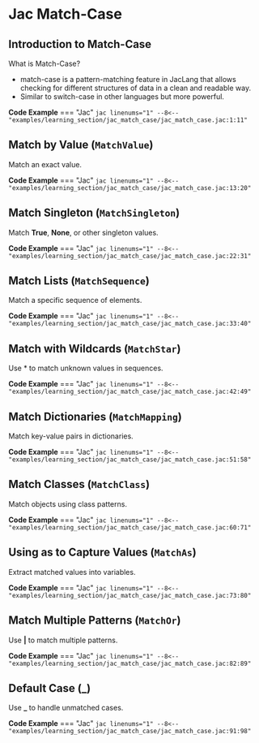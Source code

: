 # Jac Match-Case

## Introduction to Match-Case

What is Match-Case?

- match-case is a pattern-matching feature in JacLang that allows checking for different structures of data in a clean and readable way.
- Similar to switch-case in other languages but more powerful.

**Code Example**
=== "Jac"
    ```jac linenums="1"
    --8<-- "examples/learning_section/jac_match_case/jac_match_case.jac:1:11"
    ```

## Match by Value (`MatchValue`)

Match an exact value.

**Code Example**
=== "Jac"
    ```jac linenums="1"
    --8<-- "examples/learning_section/jac_match_case/jac_match_case.jac:13:20"
    ```

## Match Singleton (`MatchSingleton`)

Match **True**, **None**, or other singleton values.

**Code Example**
=== "Jac"
    ```jac linenums="1"
    --8<-- "examples/learning_section/jac_match_case/jac_match_case.jac:22:31"
    ```

## Match Lists (`MatchSequence`)

Match a specific sequence of elements.

**Code Example**
=== "Jac"
    ```jac linenums="1"
    --8<-- "examples/learning_section/jac_match_case/jac_match_case.jac:33:40"
    ```

## Match with Wildcards (`MatchStar`)

Use * to match unknown values in sequences.

**Code Example**
=== "Jac"
    ```jac linenums="1"
    --8<-- "examples/learning_section/jac_match_case/jac_match_case.jac:42:49"
    ```

## Match Dictionaries (`MatchMapping`)

Match key-value pairs in dictionaries.

**Code Example**
=== "Jac"
    ```jac linenums="1"
    --8<-- "examples/learning_section/jac_match_case/jac_match_case.jac:51:58"
    ```

## Match Classes (`MatchClass`)

Match objects using class patterns.

**Code Example**
=== "Jac"
    ```jac linenums="1"
    --8<-- "examples/learning_section/jac_match_case/jac_match_case.jac:60:71"
    ```

## Using as to Capture Values (`MatchAs`)

Extract matched values into variables.

**Code Example**
=== "Jac"
    ```jac linenums="1"
    --8<-- "examples/learning_section/jac_match_case/jac_match_case.jac:73:80"
    ```

## Match Multiple Patterns (`MatchOr`)

Use **|** to match multiple patterns.

**Code Example**
=== "Jac"
    ```jac linenums="1"
    --8<-- "examples/learning_section/jac_match_case/jac_match_case.jac:82:89"
    ```

## Default Case (_)

Use **_** to handle unmatched cases.

**Code Example**
=== "Jac"
    ```jac linenums="1"
    --8<-- "examples/learning_section/jac_match_case/jac_match_case.jac:91:98"
    ```
